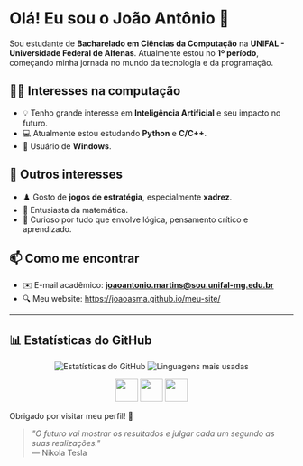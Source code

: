 # Olá! Eu sou o João Antônio 👋

Sou estudante de **Bacharelado em Ciências da Computação** na **UNIFAL - Universidade Federal de Alfenas**. Atualmente estou no **1º período**, começando minha jornada no mundo da tecnologia e da programação.

## 👨‍💻 Interesses na computação

- 💡 Tenho grande interesse em **Inteligência Artificial** e seu impacto no futuro.
- 💻 Atualmente estou estudando **Python** e **C/C++**.
- 💼 Usuário de **Windows**.
 
## 🎯 Outros interesses

- ♟️ Gosto de **jogos de estratégia**, especialmente **xadrez**.
- 🧮 Entusiasta da matemática.
- 🧠 Curioso por tudo que envolve lógica, pensamento crítico e aprendizado.

## 📫 Como me encontrar

- ✉️ E-mail acadêmico: **joaoantonio.martins@sou.unifal-mg.edu.br**
- 🔍 Meu website: https://joaoasma.github.io/meu-site/

---


## 📊 Estatísticas do GitHub

<p align="center">
  <img src="https://github-readme-stats.vercel.app/api?username=joaoasma&show_icons=true&theme=default" alt="Estatísticas do GitHub" />
  <img src="https://github-readme-stats.vercel.app/api/top-langs/?username=joaoasma&layout=compact&theme=tokyonight" alt="Linguagens mais usadas" />
</p>

<p align="center">
  <img src="https://cdn.jsdelivr.net/gh/devicons/devicon/icons/python/python-original.svg" width="40" height="40"/>
  <img src="https://cdn.jsdelivr.net/gh/devicons/devicon/icons/c/c-original.svg" width="40" height="40"/>
  <img src="https://cdn.jsdelivr.net/gh/devicons/devicon/icons/cplusplus/cplusplus-original.svg" width="40" height="40"/>
</p>



Obrigado por visitar meu perfil! 🚀

> _"O futuro vai mostrar os resultados e julgar cada um segundo as suas realizações."_  
> — Nikola Tesla
